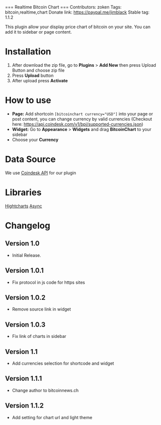 === Realtime Bitcoin Chart ===
Contributors: zoken
Tags: bitcoin,realtime,chart
Donate link: https://paypal.me/jimblack
Stable tag: 1.1.2

This plugin allow your display price chart of bitcoin on your site. You can add it to sidebar or page content.

# Installation #
1. After download the zip file, go to **Plugins** > **Add New** then press Upload Button and choose zip file
2. Press **Upload** button
3. After upload press **Activate**
 
# How to use #
- **Page:** Add shortcoin `[bitcoinchart currency="USD"]` into your page or post content, you can change currency by valid currencies (Checkout here: https://api.coindesk.com/v1/bpi/supported-currencies.json)
- **Widget:** Go to **Appearance** > **Widgets** and drag **BitcoinChart** to your sidebar
- Choose your **Currency**

# Data Source #
We use [Coindesk API](http://coindesk.com/api) for our plugin

# Libraries #
[Hightcharts](https://www.highcharts.com/)
[Async](https://github.com/caolan/async)

# Changelog  #
## Version 1.0 ##
- Initial Release.
## Version 1.0.1 ##
- Fix protocol in js code for https sites
## Version 1.0.2 ##
- Remove source link in widget
## Version 1.0.3 ##
- Fix link of charts in sidebar
## Version 1.1 ##
- Add currencies selection for shortcode and widget
## Version 1.1.1 ##
- Change author to bitcoinnews.ch
## Version 1.1.2 ##
- Add setting for chart url and light theme
